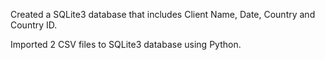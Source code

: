 Created a SQLite3 database that includes Client Name, Date, Country and Country ID.

Imported 2 CSV files to SQLite3 database using Python.
